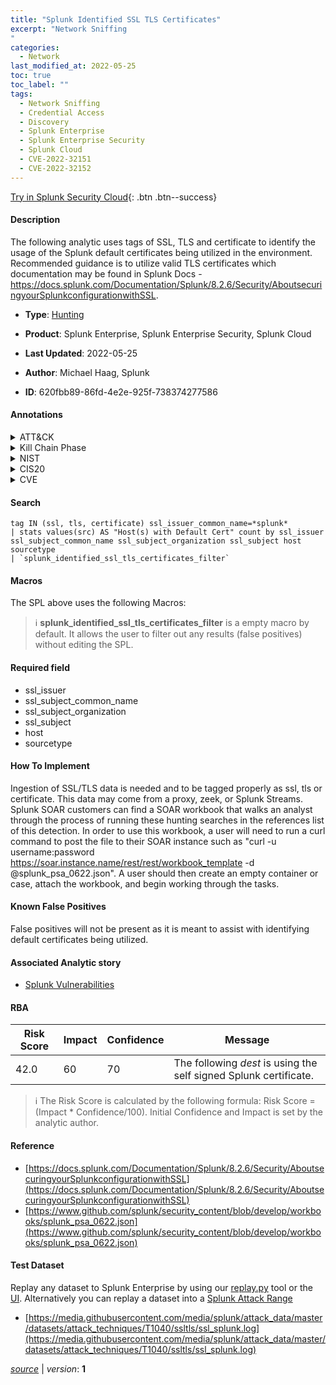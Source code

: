 ```yaml
---
title: "Splunk Identified SSL TLS Certificates"
excerpt: "Network Sniffing
"
categories:
  - Network
last_modified_at: 2022-05-25
toc: true
toc_label: ""
tags:
  - Network Sniffing
  - Credential Access
  - Discovery
  - Splunk Enterprise
  - Splunk Enterprise Security
  - Splunk Cloud
  - CVE-2022-32151
  - CVE-2022-32152
---
```




[Try in Splunk Security Cloud](https://www.splunk.com/en_us/products/cyber-security.html){: .btn .btn--success}

#### Description

The following analytic uses tags of SSL, TLS and certificate to identify the usage of the Splunk default certificates being utilized in the environment. Recommended guidance is to utilize valid TLS certificates which documentation may be found in Splunk Docs - https://docs.splunk.com/Documentation/Splunk/8.2.6/Security/AboutsecuringyourSplunkconfigurationwithSSL.

- **Type**: [Hunting](https://github.com/splunk/security_content/wiki/Detection-Analytic-Types)
- **Product**: Splunk Enterprise, Splunk Enterprise Security, Splunk Cloud

- **Last Updated**: 2022-05-25
- **Author**: Michael Haag, Splunk
- **ID**: 620fbb89-86fd-4e2e-925f-738374277586


#### Annotations

<details>
  <summary>ATT&CK</summary>

<div markdown="1">


| ID             | Technique        |  Tactic             |
| -------------- | ---------------- |-------------------- |
| [T1040](https://attack.mitre.org/techniques/T1040/) | Network Sniffing | Credential Access, Discovery |

</div>
</details>


<details>
  <summary>Kill Chain Phase</summary>

<div markdown="1">

* Reconnaissance


</div>
</details>


<details>
  <summary>NIST</summary>

<div markdown="1">

* DE.CM



</div>
</details>

<details>
  <summary>CIS20</summary>

<div markdown="1">

* CIS 3
* CIS 5
* CIS 16



</div>
</details>

<details>
  <summary>CVE</summary>

<div markdown="1">
| ID          | Summary | [CVSS](https://nvd.nist.gov/vuln-metrics/cvss) |
| ----------- | ----------- | -------------- |
| [CVE-2022-32151](https://nvd.nist.gov/vuln/detail/CVE-2022-32151) | The httplib and urllib Python libraries that Splunk shipped with Splunk Enterprise did not validate certificates using the certificate authority (CA) certificate stores by default in Splunk Enterprise versions before 9.0 and Splunk Cloud Platform versions before 8.2.2203. Python 3 client libraries now verify server certificates by default and use the appropriate CA certificate stores for each library. Apps and add-ons that include their own HTTP libraries are not affected. For Splunk Enterprise, update to Splunk Enterprise version 9.0 and Configure TLS host name validation for Splunk-to-Splunk communications (https://docs.splunk.com/Documentation/Splunk/9.0.0/Security/EnableTLSCertHostnameValidation) to enable the remediation. | 6.4 |
| [CVE-2022-32152](https://nvd.nist.gov/vuln/detail/CVE-2022-32152) | Splunk Enterprise peers in Splunk Enterprise versions before 9.0 and Splunk Cloud Platform versions before 8.2.2203 did not validate the TLS certificates during Splunk-to-Splunk communications by default. Splunk peer communications configured properly with valid certificates were not vulnerable. However, an attacker with administrator credentials could add a peer without a valid certificate and connections from misconfigured nodes without valid certificates did not fail by default. For Splunk Enterprise, update to Splunk Enterprise version 9.0 and Configure TLS host name validation for Splunk-to-Splunk communications (https://docs.splunk.com/Documentation/Splunk/9.0.0/Security/EnableTLSCertHostnameValidation) to enable the remediation. | 6.5 |



</div>
</details>

#### Search 

```
tag IN (ssl, tls, certificate) ssl_issuer_common_name=*splunk* 
| stats values(src) AS "Host(s) with Default Cert" count by ssl_issuer ssl_subject_common_name ssl_subject_organization ssl_subject host sourcetype 
| `splunk_identified_ssl_tls_certificates_filter`
```

#### Macros
The SPL above uses the following Macros:

> :information_source:
> **splunk_identified_ssl_tls_certificates_filter** is a empty macro by default. It allows the user to filter out any results (false positives) without editing the SPL.

#### Required field
* ssl_issuer
* ssl_subject_common_name
* ssl_subject_organization
* ssl_subject
* host
* sourcetype


#### How To Implement
Ingestion of SSL/TLS data is needed and to be tagged properly as ssl, tls or certificate. This data may come from a proxy, zeek, or Splunk Streams. Splunk SOAR customers can find a SOAR workbook that walks an analyst through the process of running these hunting searches in the references list of this detection. In order to use this workbook, a user will need to run a curl command to post the file to their SOAR instance such as "curl -u username:password https://soar.instance.name/rest/rest/workbook_template -d @splunk_psa_0622.json". A user should then create an empty container or case, attach the workbook, and begin working through the tasks.

#### Known False Positives
False positives will not be present as it is meant to assist with identifying default certificates being utilized.

#### Associated Analytic story
* [Splunk Vulnerabilities](/stories/splunk_vulnerabilities)




#### RBA

| Risk Score  | Impact      | Confidence   | Message      |
| ----------- | ----------- |--------------|--------------|
| 42.0 | 60 | 70 | The following $dest$ is using the self signed Splunk certificate. |


> :information_source:
> The Risk Score is calculated by the following formula: Risk Score = (Impact * Confidence/100). Initial Confidence and Impact is set by the analytic author. 

#### Reference

* [https://docs.splunk.com/Documentation/Splunk/8.2.6/Security/AboutsecuringyourSplunkconfigurationwithSSL](https://docs.splunk.com/Documentation/Splunk/8.2.6/Security/AboutsecuringyourSplunkconfigurationwithSSL)
* [https://www.github.com/splunk/security_content/blob/develop/workbooks/splunk_psa_0622.json](https://www.github.com/splunk/security_content/blob/develop/workbooks/splunk_psa_0622.json)



#### Test Dataset
Replay any dataset to Splunk Enterprise by using our [replay.py](https://github.com/splunk/attack_data#using-replaypy) tool or the [UI](https://github.com/splunk/attack_data#using-ui).
Alternatively you can replay a dataset into a [Splunk Attack Range](https://github.com/splunk/attack_range#replay-dumps-into-attack-range-splunk-server)


* [https://media.githubusercontent.com/media/splunk/attack_data/master/datasets/attack_techniques/T1040/ssltls/ssl_splunk.log](https://media.githubusercontent.com/media/splunk/attack_data/master/datasets/attack_techniques/T1040/ssltls/ssl_splunk.log)



[*source*](https://github.com/splunk/security_content/tree/develop/detections/network/splunk_identified_ssl_tls_certificates.yml) \| *version*: **1**